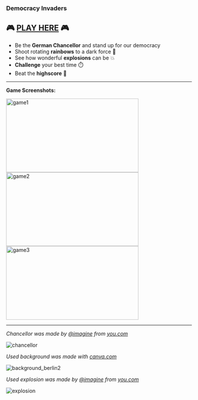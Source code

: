 ### Democracy Invaders 
## 🎮 [PLAY HERE](https://tobwil.github.io/Democracy-Invaders/game.html) 🎮

* Be the **German Chancellor** and stand up for our democracy
* Shoot rotating **rainbows** to a dark force 🌈
* See how wonderful **explosions** can be 💥
* **Challenge** your best time ⏱️
* Beat the **highscore** 🥇

---

**Game Screenshots:**

<img width="359" height="200" alt="game1" src="https://github.com/tobwil/Democracy-Invaders/assets/72387477/e500c649-0619-4e43-89e9-d8abe731e498">
<img width="359" height="200" alt="game2" src="https://github.com/tobwil/Democracy-Invaders/assets/72387477/6af76326-6e91-4f62-a9c1-0f61b2038b0f">
<img width="359" height="200" alt="game3" src="https://github.com/tobwil/Democracy-Invaders/assets/72387477/1bb52c41-b513-46c0-99cc-a676bd8cbf1e">


---

_Chancellor was made by [@imagine](https://you.com/search?q=%40example&tbm=imagine&cfr=imagine) from [you.com](https://you.com/)_

![chancellor](https://github.com/tobwil/Democracy-Invaders/assets/72387477/e79ec571-c28f-40a9-80d1-9066e6e26516)

_Used background was made with [canva.com](https://www.canva.com/)_

![background_berlin2](https://github.com/tobwil/Democracy-Invaders/assets/72387477/9b9da204-9c5b-47d5-9c9b-256b6f4d1cfe)

_Used explosion was made by [@imagine](https://you.com/search?q=%40example&tbm=imagine&cfr=imagine) from [you.com](https://you.com/)_

![explosion](https://github.com/tobwil/Democracy-Invaders/assets/72387477/f370f70a-391a-4855-8ae5-6606abb1983c)
